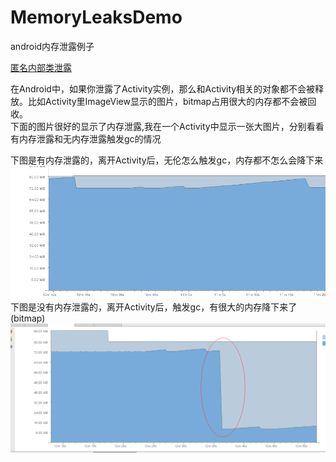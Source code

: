 # MemoryLeaksDemo
android内存泄露例子 
  
[匿名内部类泄露](https://github.com/BaronZ/MemoryLeaksDemo/blob/master/app/src/main/java/com/zzb/memoryleak/leaks/AnonymousClassLeakActivity.java)  
  
在Android中，如果你泄露了Activity实例，那么和Activity相关的对象都不会被释放。比如Activity里ImageView显示的图片，bitmap占用很大的内存都不会被回收。  
下面的图片很好的显示了内存泄露,我在一个Activity中显示一张大图片，分别看看有内存泄露和无内存泄露触发gc的情况  

下图是有内存泄露的，离开Activity后，无伦怎么触发gc，内存都不怎么会降下来  
![memory leak](https://github.com/BaronZ/MemoryLeaksDemo/blob/master/app/src/main/res/drawable-xhdpi/memory_leaks.png)
下图是没有内存泄露的，离开Activity后，触发gc，有很大的内存降下来了(bitmap)
![no leak](https://github.com/BaronZ/MemoryLeaksDemo/blob/master/app/src/main/res/drawable-xhdpi/no_leak.png)
